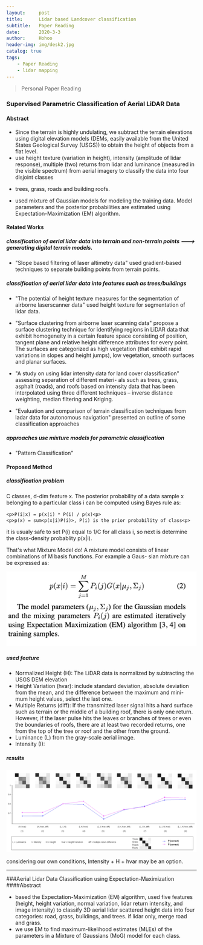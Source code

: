 ```yaml
---
layout:     post
title:      Lidar based Landcover classification
subtitle:   Paper Reading
date:       2020-3-3
author:     Hohoo
header-img: img/desk2.jpg
catalog: true
tags:
    - Paper Reading
    - lidar mapping
---
```



> Personal Paper Reading

### Supervised Parametric Classification of Aerial LiDAR Data
#### Abstract
+ Since the terrain is highly undulating, we subtract the terrain elevations using digital elevation models (DEMs, easily 
available from the United States Geological Survey (USGS)) to obtain the height of objects from a flat level. 
+ use height texture (variation in height), intensity (amplitude of lidar response), multiple (two) returns from lidar 
 and luminance (measured in the visible spectrum) from aerial imagery to classify the data into four disjoint classes 
 - trees, grass, roads and building roofs.
+ used mixture of Gaussian models for modeling the training data. Model parameters and the posterior probabilities are 
estimated using Expectation-Maximization (EM) algorithm. 
#### Related Works
##### classification of aerial lidar data into terrain and non-terrain points ---> generating digital terrain models.
+ "Slope based filtering of laser altimetry data" used gradient-based techniques to separate building points from terrain points.
##### classification of aerial lidar data into features such as trees/buildings
+ "The potential of height texture measures for the segmentation of airborne laserscanner data" used height texture for segmentation of lidar data.
+ "Surface clustering from airborne laser scanning data" propose a surface clustering technique for identifying regions in LiDAR data that exhibit 
homogeneity in a certain feature space consisting of position, tangent plane and relative height difference attributes for every point. The surfaces 
are categorized as high vegetation (that exhibit rapid variations in slopes and height jumps), low vegetation, smooth surfaces and planar surfaces.  

+ "A study on using lidar intensity data for land cover classification" assessing separation of different materi- als such as trees, grass, asphalt (roads), 
and roofs based on intensity data that has been interpolated using three different techniques – inverse distance weighting, median filtering and Kriging. 
+ "Evaluation and comparison of terrain classification techniques from ladar data for autonomous navigation" presented an outline of some classification approaches
##### approaches use mixture models for parametric classification
+ "Pattern Classification"
#### Proposed Method
##### classification problem
C classes, d-dim feature x.  The posterior probability of a data sample x belonging to a particular class i can be computed using Bayes rule as:
   
    <p>P(i|x) = p(x|i) * P(i) / p(x)<p>
    <p>p(x) = sum<p(x|i)P(i)>, P(i) is the prior probability of class<p>
it is usualy safe to set P(i) equal to 1/C for all class i, so next is determine the class-density probablity p(x|i). 

That's what Mixture Model do!
A mixture model consists of linear combinations of M basis functions. For example a Gaus- sian mixture can be expressed as:

![image](https://github.com/lh0616/lh0616.github.io/blob/master/_posts/_post_imgs/lidar_based_landcover_classification/img1.png)

##### used feature
+ Normalized Height (H): The LiDAR data is normalized by subtracting the USGS DEM elevation
+ Height Variation (hvar): include standard deviation, absolute deviation from the mean, and the difference between the 
maximum and mini- mum height values, select the last one.
+ Multiple Returns (diff): If the transmitted laser signal hits a hard surface such as terrain or the middle of a building roof,
there is only one return. However, if the laser pulse hits the leaves or branches of trees or even the boundaries of roofs, 
there are at least two recorded returns, one from the top of the tree or roof and the other from the ground.
+ Luminance (L) from the gray-scale aerial image. 
+ Intensity (I):

##### results

![image](https://github.com/lh0616/lh0616.github.io/blob/master/_posts/_post_imgs/lidar_based_landcover_classification/result.png)

considering our own conditions, Intensity + H + hvar may be an option.


--------------------------------------------------------------------------------------------------------------------------------------

###Aerial Lidar Data Classification using Expectation-Maximization
####Abstract
+ based the Expectation-Maximization (EM) algorithm, used  five features (height, height variation, normal variation, 
lidar return intensity, and image intensity) to classify 3D aerial lidar scattered height data into four categories: 
road, grass, buildings, and trees. if lidar only, merge road and grass.
+ we use EM to find maximum-likelihood estimates (MLEs) of the parameters in a Mixture of Gaussians (MoG) model for each class.



